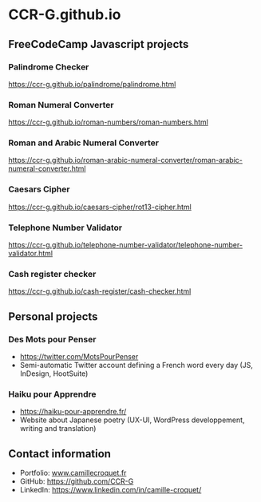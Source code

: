 # CCR-G.github.io

## FreeCodeCamp Javascript projects

### Palindrome Checker
  https://ccr-g.github.io/palindrome/palindrome.html

### Roman Numeral Converter
  https://ccr-g.github.io/roman-numbers/roman-numbers.html
  
### Roman and Arabic Numeral Converter
  https://ccr-g.github.io/roman-arabic-numeral-converter/roman-arabic-numeral-converter.html

### Caesars Cipher
  https://ccr-g.github.io/caesars-cipher/rot13-cipher.html

### Telephone Number Validator
  https://ccr-g.github.io/telephone-number-validator/telephone-number-validator.html

### Cash register checker
  https://ccr-g.github.io/cash-register/cash-checker.html

## Personal projects

### Des Mots pour Penser
 - https://twitter.com/MotsPourPenser
 - Semi-automatic Twitter account defining a French word every day (JS, InDesign, HootSuite)
  
### Haiku pour Apprendre
 - https://haiku-pour-apprendre.fr/
 - Website about Japanese poetry (UX-UI, WordPress developpement, writing and translation)

## Contact information

- Portfolio: www.camillecroquet.fr
- GitHub: https://github.com/CCR-G
- LinkedIn: https://www.linkedin.com/in/camille-croquet/
